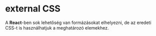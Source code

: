 # external CSS
A **React**-ben sok lehetőség van formázásokat elhelyezni, de az eredeti CSS-t is használhatjuk a meghatározó elemekhez.